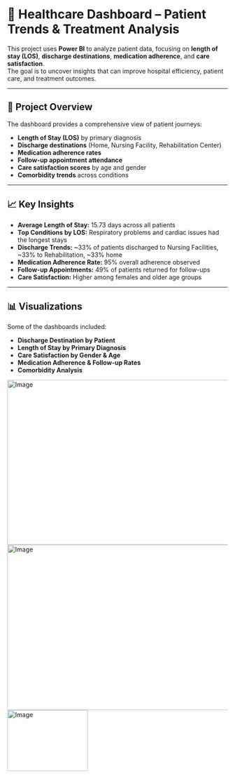 # 🏥 Healthcare Dashboard – Patient Trends & Treatment Analysis

This project uses **Power BI** to analyze patient data, focusing on **length of stay (LOS)**, **discharge destinations**, **medication adherence**, and **care satisfaction**.  
The goal is to uncover insights that can improve hospital efficiency, patient care, and treatment outcomes.

---

## 📌 Project Overview
The dashboard provides a comprehensive view of patient journeys:
- **Length of Stay (LOS)** by primary diagnosis  
- **Discharge destinations** (Home, Nursing Facility, Rehabilitation Center)  
- **Medication adherence rates**  
- **Follow-up appointment attendance**  
- **Care satisfaction scores** by age and gender  
- **Comorbidity trends** across conditions  

---

## 📈 Key Insights
- **Average Length of Stay:** 15.73 days across all patients  
- **Top Conditions by LOS:** Respiratory problems and cardiac issues had the longest stays  
- **Discharge Trends:** ~33% of patients discharged to Nursing Facilities, ~33% to Rehabilitation, ~33% home  
- **Medication Adherence Rate:** 95% overall adherence observed  
- **Follow-up Appointments:** 49% of patients returned for follow-ups  
- **Care Satisfaction:** Higher among females and older age groups  

---

## 📊 Visualizations
Some of the dashboards included:
- **Discharge Destination by Patient**  
- **Length of Stay by Primary Diagnosis**  
- **Care Satisfaction by Gender & Age**  
- **Medication Adherence & Follow-up Rates**  
- **Comorbidity Analysis**  
<img width="659" height="376" alt="Image" src="https://github.com/user-attachments/assets/4d091674-a43b-4e8a-8149-bdf0b59fca44" />
<img width="659" height="377" alt="Image" src="https://github.com/user-attachments/assets/720b6934-f8bd-45b3-88e7-ba171d3f0369" />
<img width="184" height="139" alt="Image" src="https://github.com/user-attachments/assets/1aa5d243-34d4-4940-a877-b68c9a4653b0" />

